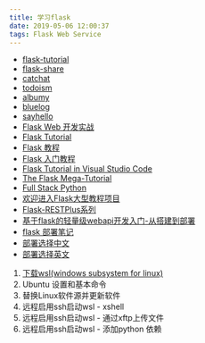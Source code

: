 ```yaml
---
title: 学习flask
date: 2019-05-06 12:00:37  
tags: Flask Web Service  
---
```


- [flask-tutorial](https://github.com/greyli/flask-tutorial)
- [flask-share](https://github.com/greyli/catchat)
- [catchat](https://github.com/greyli/flask-share)
- [todoism](https://github.com/greyli/todoism)
- [albumy](https://github.com/greyli/albumy)
- [bluelog](https://github.com/greyli/bluelog)
- [sayhello](https://github.com/greyli/sayhello)
- [Flask Web 开发实战](https://github.com/greyli/helloflask)
- [Flask Tutorial](https://www.tutorialspoint.com/flask/index.htm)
- [Flask 教程](https://www.oschina.net/translate/the-flask-mega-tutorial-part-iii-web-forms)
- [Flask 入门教程](https://read.helloflask.com/)
- [Flask Tutorial in Visual Studio Code](https://code.visualstudio.com/docs/python/tutorial-flask)
- [The Flask Mega-Tutorial](https://blog.miguelgrinberg.com/post/the-flask-mega-tutorial-part-i-hello-world)
- [Full Stack Python](https://www.fullstackpython.com/flask.html)
- [欢迎进入Flask大型教程项目](http://www.pythondoc.com/flask-mega-tutorial/templates.html)
- [Flask-RESTPlus系列](https://www.cnblogs.com/leejack/p/9162367.html)
- [基于flask的轻量级webapi开发入门-从搭建到部署](https://www.cnblogs.com/ihappycat/p/10368386.html)
- [flask 部署笔记](https://www.jianshu.com/p/80da00b02b7e) 
- [部署选择中文](http://docs.jinkan.org/docs/flask/deploying/index.html#deployment) 
- [部署选择英文](http://flask.pocoo.org/docs/1.0/deploying/)



1. [下载wsl(windows subsystem for linux)](https://sspai.com/post/43813)
2. Ubuntu 设置和基本命令
3. 替换Linux软件源并更新软件
4. 远程启用ssh启动wsl - xshell
5. 远程启用ssh启动wsl - 通过xftp上传文件
6. 远程启用ssh启动wsl - 添加python 依赖



